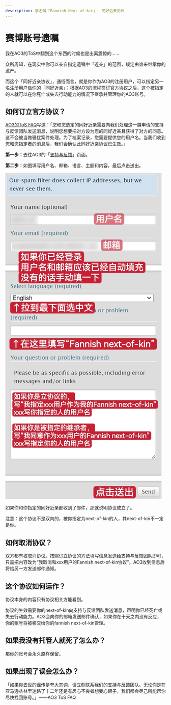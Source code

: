 ```yaml
---
description: 学名叫「Fannish Next-of-kin」——同好近亲协议
---
```


# 赛博账号遗嘱

我在AO3的ToS中翻到这个东西的时候也是出离震惊的……

众所周知，在现实中你可以亲自指定遗嘱中「近亲」的范围，规定由谁来继承你的遗产。

而这个「同好近亲协议」，通俗而言，就是你作为AO3的注册用户，可以指定另一名注册用户做你的「同好近亲」；根据AO3的流程签订官方协议之后，这个被指定的人就可以在你死亡或失去行动能力的情况下继承并管理你的AO3账号。

## 如何订立官方协议？

[AO3的ToS FAQ](https://archiveofourown.org/tos_faq)写道：「您和您选定的同好近亲需要向我们处理这一类申请的支持与反馈团队发送消息，说明您想要把对方设为您的同好近亲且获得了对方的同意。这不会被当做骚扰案件处理。为了档案记录，您需要提供您的用户名。当我们收到您和您指定者的消息后，我们会确认此同好近亲协议已生效。」

**第一步：**&#x53BB;往AO3的「[支持与反馈](https://archiveofourown.org/support)」页面。

**第二步：**&#x5982;图填写用户名、邮箱、语言、主题和内容，最后点击送出。

![](../.gitbook/assets/MTXX_MH20230314_124941522.jpg)

如果你和你指定的同好近亲都收到了邮件，那就说明协议成立了。

注意：这个协议不是双向的，被你指定为next-of-kin的人，其next-of-kin不一定是你。

## 如何取消协议？

双方都有权取消协议。按照订立协议的方法填写信息发送给支持与反馈团队即可，只需把内容改为“我取消和xxx用户的Fannish next-of-kin协议”。AO3收到信息后将给另一方发送邮件通知。

## 这个协议如何运作？

协议本身的内容只有协议相关方能看到。

协议的生效需要你的next-of-kin向支持与反馈团队发送消息，声明你已经死亡或失去行动能力。AO3会向你的邮箱发送邮件确认，如果你在十天之内没有反应，你的账号将被移交给你的fannish next-of-kin管理。

## 如果我没有托管人就死了怎么办？

那你的账号会永久原样保留。

## 如果出现了误会怎么办？

「如果你去世的谣传是夸大其词，请立刻联系我们的[支持与反馈](https://archiveofourown.org/support)团队。无论你是在亚马逊丛林里迷路了十二年还是有居心不良者想耍心眼子，我们都会尽己所能帮你尽快找回账号。」——AO3 ToS FAQ
